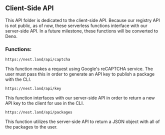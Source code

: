 ## Client-Side API
This API folder is dedicated to the client-side API. Because our registry API is not public, as of now, these serverless functions interface with our server-side API. In a future milestone, these functions will be converted to Deno.

### Functions:

```
https://nest.land/api/captcha
```
This function makes a request using Google's reCAPTCHA service. The user must pass this in order to generate an API key to publish a package with the CLI.

```
https://nest.land/api/key
```
This function interfaces with our server-side API in order to return a new API key to the client for use in the CLI.

```
https://nest.land/api/packages
```
This function utilizes the server-side API to return a JSON object with all of the packages to the user.